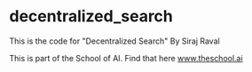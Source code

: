 # decentralized_search
This is the code for "Decentralized Search" By Siraj Raval 


This is part of the School of AI. Find that here www.theschool.ai 

